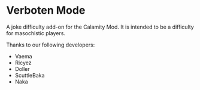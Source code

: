 # Verboten Mode

A joke difficulty add-on for the Calamity Mod.
It is intended to be a difficulty for masochistic players.

Thanks to our following developers:
- Vaema
- Ricyez
- Doller
- ScuttleBaka
- Naka